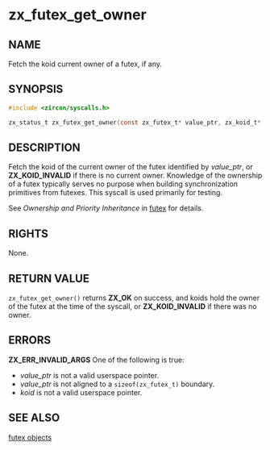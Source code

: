 # zx_futex_get_owner

## NAME

<!-- Updated by update-docs-from-fidl, do not edit. -->

Fetch the koid current owner of a futex, if any.

## SYNOPSIS

<!-- Updated by update-docs-from-fidl, do not edit. -->

```c
#include <zircon/syscalls.h>

zx_status_t zx_futex_get_owner(const zx_futex_t* value_ptr, zx_koid_t* koid);
```

## DESCRIPTION

Fetch the koid of the current owner of the futex identified by *value_ptr*, or
**ZX_KOID_INVALID** if there is no current owner.  Knowledge of the ownership of
a futex typically serves no purpose when building synchronization primitives
from futexes.  This syscall is used primarily for testing.

See *Ownership and Priority Inheritance* in [futex](/docs/reference/kernel_objects/futex.md) for
details.

## RIGHTS

<!-- Updated by update-docs-from-fidl, do not edit. -->

None.

## RETURN VALUE

`zx_futex_get_owner()` returns **ZX_OK** on success, and koids hold the owner of
the futex at the time of the syscall, or **ZX_KOID_INVALID** if there was no
owner.

## ERRORS

**ZX_ERR_INVALID_ARGS**  One of the following is true:

+ *value_ptr* is not a valid userspace pointer.
+ *value_ptr* is not aligned to a `sizeof(zx_futex_t)` boundary.
+ *koid* is not a valid userspace pointer.

## SEE ALSO

[futex objects](/docs/reference/kernel_objects/futex.md)
